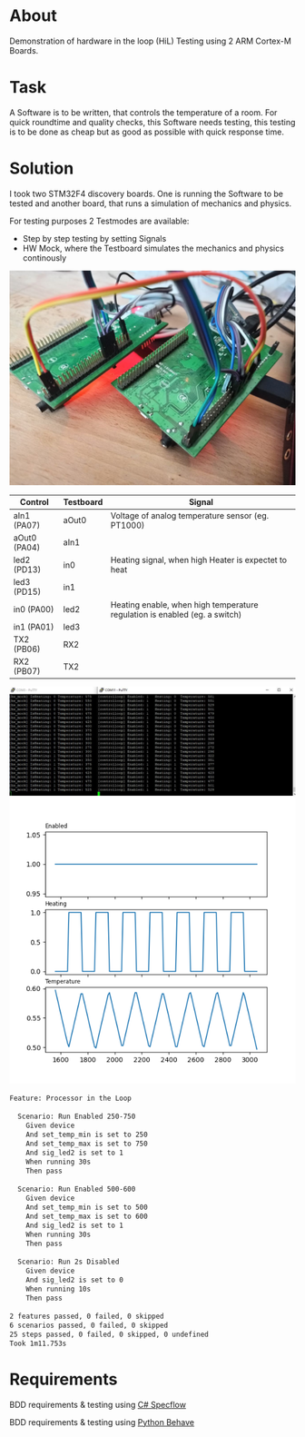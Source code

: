 
# About
Demonstration of hardware in the loop (HiL) Testing using 2 ARM Cortex-M Boards.

# Task
A Software is to be written, that controls the temperature of a room.
For quick roundtime and quality checks, this Software needs testing, this testing is to be done as cheap but as good as possible with quick response time.

# Solution
I took two STM32F4 discovery boards. One is running the Software to be tested and another board, that runs a simulation of mechanics and physics.

For testing purposes 2 Testmodes are available:
- Step by step testing by setting Signals
- HW Mock, where the Testboard simulates the mechanics and physics continously


![Photo of Control and Tesboard](./doc/wireing.jpeg)


| Control      | Testboard | Signal |
|--------------|-----------|-----------------------------------------------------------------|
| aIn1 (PA07)	 | aOut0     | Voltage of analog temperature sensor (eg. PT1000)               |
| aOut0	(PA04) | aIn1      |                                                                 |
| led2 (PD13)	 | in0       | Heating signal, when high Heater is expectet to heat            |
| led3 (PD15)  | in1       |                                                                 |
| in0	(PA00)   | led2      | Heating enable, when high temperature regulation is enabled (eg. a switch)|
| in1	(PA01)   | led3      |          |
| TX2 (PB06)   | RX2       |          |
| RX2 (PB07)   | TX2       |          |

![Product Name Screen Shot](./doc/hil_running.jpg)
![PiL Measurement plot](./doc/Processor_in_the_Loop__Run_Enabled_500-600.png)


```
Feature: Processor in the Loop

  Scenario: Run Enabled 250-750 
    Given device
    And set_temp_min is set to 250
    And set_temp_max is set to 750
    And sig_led2 is set to 1      
    When running 30s
    Then pass

  Scenario: Run Enabled 500-600 
    Given device
    And set_temp_min is set to 500
    And set_temp_max is set to 600
    And sig_led2 is set to 1
    When running 30s
    Then pass

  Scenario: Run 2s Disabled 
    Given device
    And sig_led2 is set to 0
    When running 10s
    Then pass
    
2 features passed, 0 failed, 0 skipped
6 scenarios passed, 0 failed, 0 skipped
25 steps passed, 0 failed, 0 skipped, 0 undefined
Took 1m11.753s
```

# Requirements
BDD requirements & testing using [C# Specflow](https://gitlab.com/dominik.gausa/csharp_bdd/-/blob/master/Features/embedded.feature)

BDD requirements & testing using [Python Behave](
https://gitlab.com/dominik.gausa/zephyr-os-multiboard/-/blob/master/features/PiL.feature)

